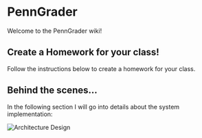 # PennGrader
Welcome to the PennGrader wiki!

## Create a Homework for your class!
Follow the instructions below to create a homework for your class.

## Behind the scenes...
In the following section I will go into details about the system implementation:

![Architecture Design](https://penngrader-wiki.s3.amazonaws.com/system+design.png)
